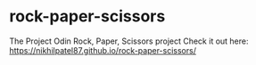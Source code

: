 # rock-paper-scissors
The Project Odin Rock, Paper, Scissors project
Check it out here: https://nikhilpatel87.github.io/rock-paper-scissors/

